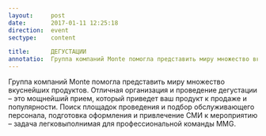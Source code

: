 ```yaml
---
layout:     post
date:       2017-01-11 12:25:18
direction:  event
sectype:    content

title:      ДЕГУСТАЦИИ   
annotatio:  Группа компаний Monte помогла представить миру множество вкуснейших продуктов. Отличная организация и проведение дегустации – это мощнейший прием, который приведет ваш продукт к продаже и популярности. Поиск площадок проведения и подбор обслуживающего персонала, подготовка оформления и привлечение СМИ к мероприятию – задача легковыполнимая для профессиональной команды MMG.  
---
```


Группа компаний Monte помогла представить миру множество вкуснейших продуктов. Отличная организация и проведение дегустации – это мощнейший прием, который приведет ваш продукт к продаже и популярности. Поиск площадок проведения и подбор обслуживающего персонала, подготовка оформления и привлечение СМИ к мероприятию – задача легковыполнимая для профессиональной команды MMG. 
